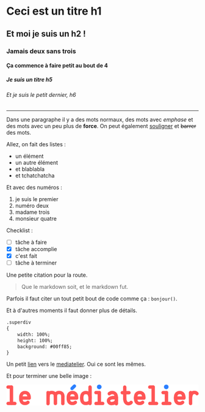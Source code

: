 # Ceci est un titre h1

## Et moi je suis un h2 !

### Jamais deux sans trois

#### Ça commence à faire petit au bout de 4 #

##### Je suis un titre h5

###### Et je suis le petit dernier, h6

---

Dans une paragraphe il y a des mots normaux, des mots avec *emphase* et des mots avec un peu plus de **force**. On peut également <u>souligner</u> et ~~barrer~~ des mots.

Allez, on fait des listes :
- un élément
- un autre élément
- et blablabla
- et tchatchatcha

Et avec des numéros :
1. je suis le premier
2. numéro deux
3. madame trois
4. monsieur quatre

Checklist :
- [ ] tâche à faire
- [x] tâche accomplie
- [x] c'est fait
- [ ] tâche à terminer

Une petite citation pour la route.
> Que le markdown soit, et le markdown fut.

Parfois il faut citer un tout petit bout de code comme ça : `bonjour()`.

Et à d'autres moments il faut donner plus de détails.

```
.superdiv
{
	width: 100%;
	height: 100%;
	background: #00ff85;
}
```

Un petit [lien](https://mediatheques-choisy-le-roi.github.io/mediatelier/) vers le [mediatelier](https://mediatheques-choisy-le-roi.github.io/mediatelier/). Oui ce sont les mêmes.

Et pour terminer une belle image :

![texte de l'image](logo-mediatelier-rouge.png)

